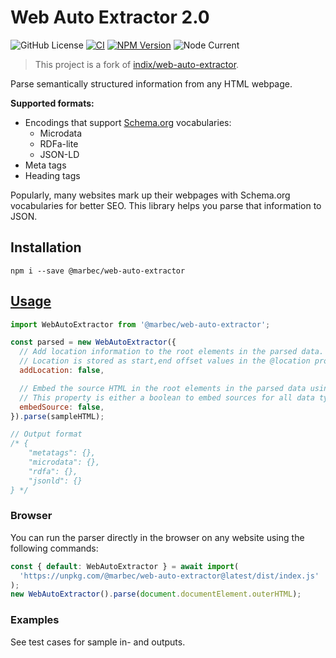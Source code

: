 # Web Auto Extractor 2.0

![GitHub License](https://img.shields.io/github/license/herzog31/web-auto-extractor)
[![CI](https://github.com/herzog31/web-auto-extractor/actions/workflows/ci.yml/badge.svg?branch=main)](https://github.com/herzog31/web-auto-extractor/actions/workflows/ci.yml)
[![NPM Version](https://img.shields.io/npm/v/%40marbec%2Fweb-auto-extractor?link=https%3A%2F%2Fwww.npmjs.com%2Fpackage%2F%40marbec%2Fweb-auto-extractor)](https://www.npmjs.com/package/@marbec/web-auto-extractor)
![Node Current](https://img.shields.io/node/v/%40marbec%2Fweb-auto-extractor)

> This project is a fork of [indix/web-auto-extractor](https://github.com/indix/web-auto-extractor).

Parse semantically structured information from any HTML webpage.

**Supported formats:**

- Encodings that support [Schema.org](http://schema.org/) vocabularies:
  - Microdata
  - RDFa-lite
  - JSON-LD
- Meta tags
- Heading tags

Popularly, many websites mark up their webpages with Schema.org vocabularies for better SEO. This library helps you parse that information to JSON.

## Installation

`npm i --save @marbec/web-auto-extractor`

## [Usage](#usage)

```js
import WebAutoExtractor from '@marbec/web-auto-extractor';

const parsed = new WebAutoExtractor({
  // Add location information to the root elements in the parsed data.
  // Location is stored as start,end offset values in the @location property.
  addLocation: false,

  // Embed the source HTML in the root elements in the parsed data using the @source property.
  // This property is either a boolean to embed sources for all data types or an array of data types to embed sources for.
  embedSource: false,
}).parse(sampleHTML);

// Output format
/* {
    "metatags": {},
    "microdata": {},
    "rdfa": {},
    "jsonld": {}
} */
```

### Browser

You can run the parser directly in the browser on any website using the following commands:

```js
const { default: WebAutoExtractor } = await import(
  'https://unpkg.com/@marbec/web-auto-extractor@latest/dist/index.js'
);
new WebAutoExtractor().parse(document.documentElement.outerHTML);
```

### Examples

See test cases for sample in- and outputs.
